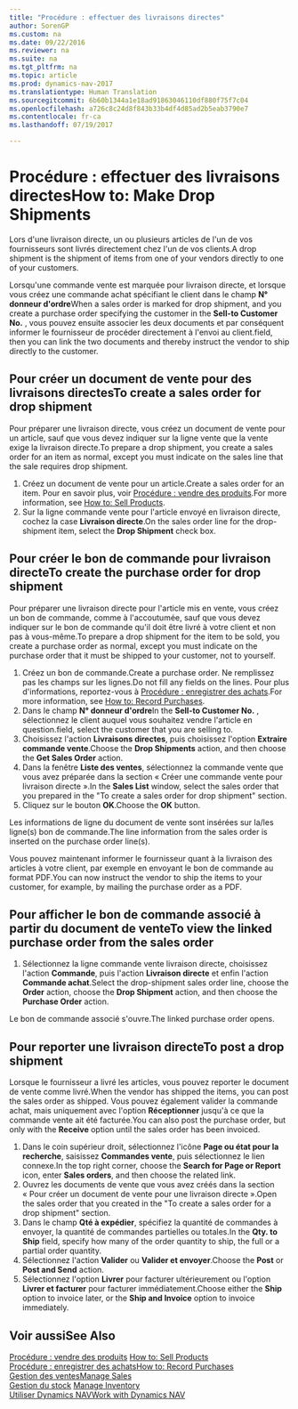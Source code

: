 ```yaml
---
title: "Procédure : effectuer des livraisons directes"
author: SorenGP
ms.custom: na
ms.date: 09/22/2016
ms.reviewer: na
ms.suite: na
ms.tgt_pltfrm: na
ms.topic: article
ms.prod: dynamics-nav-2017
ms.translationtype: Human Translation
ms.sourcegitcommit: 6b60b1344a1e18ad91863046110df880f75f7c04
ms.openlocfilehash: a726c8c24d8f843b33b4df4d85ad2b5eab3790e7
ms.contentlocale: fr-ca
ms.lasthandoff: 07/19/2017

---
```


# <a name="how-to-make-drop-shipments"></a><span data-ttu-id="1759a-102">Procédure : effectuer des livraisons directes</span><span class="sxs-lookup"><span data-stu-id="1759a-102">How to: Make Drop Shipments</span></span>
<span data-ttu-id="1759a-103">Lors d'une livraison directe, un ou plusieurs articles de l'un de vos fournisseurs sont livrés directement chez l'un de vos clients.</span><span class="sxs-lookup"><span data-stu-id="1759a-103">A drop shipment is the shipment of items from one of your vendors directly to one of your customers.</span></span>

<span data-ttu-id="1759a-104">Lorsqu'une commande vente est marquée pour livraison directe, et lorsque vous créez une commande achat spécifiant le client dans le champ **N° donneur d'ordre**</span><span class="sxs-lookup"><span data-stu-id="1759a-104">When a sales order is marked for drop shipment, and you create a purchase order specifying the customer in the **Sell-to Customer No.**</span></span> <span data-ttu-id="1759a-105">, vous pouvez ensuite associer les deux documents et par conséquent informer le fournisseur de procéder directement à l'envoi au client.</span><span class="sxs-lookup"><span data-stu-id="1759a-105">field, then you can link the two documents and thereby instruct the vendor to ship directly to the customer.</span></span>

## <a name="to-create-a-sales-order-for-drop-shipment"></a><span data-ttu-id="1759a-106">Pour créer un document de vente pour des livraisons directes</span><span class="sxs-lookup"><span data-stu-id="1759a-106">To create a sales order for drop shipment</span></span>
<span data-ttu-id="1759a-107">Pour préparer une livraison directe, vous créez un document de vente pour un article, sauf que vous devez indiquer sur la ligne vente que la vente exige la livraison directe.</span><span class="sxs-lookup"><span data-stu-id="1759a-107">To prepare a drop shipment, you create a sales order for an item as normal, except you must indicate on the sales line that the sale requires drop shipment.</span></span>

1. <span data-ttu-id="1759a-108">Créez un document de vente pour un article.</span><span class="sxs-lookup"><span data-stu-id="1759a-108">Create a sales order for an item.</span></span> <span data-ttu-id="1759a-109">Pour en savoir plus, voir [Procédure : vendre des produits](sales-how-sell-products.md).</span><span class="sxs-lookup"><span data-stu-id="1759a-109">For more information, see [How to: Sell Products](sales-how-sell-products.md).</span></span>
2. <span data-ttu-id="1759a-110">Sur la ligne commande vente pour l'article envoyé en livraison directe, cochez la case **Livraison directe**.</span><span class="sxs-lookup"><span data-stu-id="1759a-110">On the sales order line for the drop-shipment item, select the **Drop Shipment** check box.</span></span>

## <a name="to-create-the-purchase-order-for-drop-shipment"></a><span data-ttu-id="1759a-111">Pour créer le bon de commande pour livraison directe</span><span class="sxs-lookup"><span data-stu-id="1759a-111">To create the purchase order for drop shipment</span></span>
<span data-ttu-id="1759a-112">Pour préparer une livraison directe pour l'article mis en vente, vous créez un bon de commande, comme à l'accoutumée, sauf que vous devez indiquer sur le bon de commande qu'il doit être livré à votre client et non pas à vous-même.</span><span class="sxs-lookup"><span data-stu-id="1759a-112">To prepare a drop shipment for the item to be sold, you create a purchase order as normal, except you must indicate on the purchase order that it must be shipped to your customer, not to yourself.</span></span>

1. <span data-ttu-id="1759a-113">Créez un bon de commande.</span><span class="sxs-lookup"><span data-stu-id="1759a-113">Create a purchase order.</span></span> <span data-ttu-id="1759a-114">Ne remplissez pas les champs sur les lignes.</span><span class="sxs-lookup"><span data-stu-id="1759a-114">Do not fill any fields on the lines.</span></span> <span data-ttu-id="1759a-115">Pour plus d'informations, reportez-vous à [Procédure : enregistrer des achats](purchasing-how-record-purchases.md).</span><span class="sxs-lookup"><span data-stu-id="1759a-115">For more information, see [How to: Record Purchases](purchasing-how-record-purchases.md).</span></span>
2. <span data-ttu-id="1759a-116">Dans le champ **N° donneur d'ordre**</span><span class="sxs-lookup"><span data-stu-id="1759a-116">In the **Sell-to Customer No.**</span></span> <span data-ttu-id="1759a-117">, sélectionnez le client auquel vous souhaitez vendre l'article en question.</span><span class="sxs-lookup"><span data-stu-id="1759a-117">field, select the customer that you are selling to.</span></span>
3. <span data-ttu-id="1759a-118">Choisissez l'action **Livraisons directes**, puis choisissez l'option **Extraire commande vente**.</span><span class="sxs-lookup"><span data-stu-id="1759a-118">Choose the **Drop Shipments** action, and then choose the **Get Sales Order** action.</span></span>
4. <span data-ttu-id="1759a-119">Dans la fenêtre **Liste des ventes**, sélectionnez la commande vente que vous avez préparée dans la section « Créer une commande vente pour livraison directe ».</span><span class="sxs-lookup"><span data-stu-id="1759a-119">In the **Sales List** window, select the sales order that you prepared in the "To create a sales order for drop shipment" section.</span></span>
5. <span data-ttu-id="1759a-120">Cliquez sur le bouton **OK**.</span><span class="sxs-lookup"><span data-stu-id="1759a-120">Choose the **OK** button.</span></span>

<span data-ttu-id="1759a-121">Les informations de ligne du document de vente sont insérées sur la/les ligne(s) bon de commande.</span><span class="sxs-lookup"><span data-stu-id="1759a-121">The line information from the sales order is inserted on the purchase order line(s).</span></span>

<span data-ttu-id="1759a-122">Vous pouvez maintenant informer le fournisseur quant à la livraison des articles à votre client, par exemple en envoyant le bon de commande au format PDF.</span><span class="sxs-lookup"><span data-stu-id="1759a-122">You can now instruct the vendor to ship the items to your customer, for example, by mailing the purchase order as a PDF.</span></span>     

## <a name="to-view-the-linked-purchase-order-from-the-sales-order"></a><span data-ttu-id="1759a-123">Pour afficher le bon de commande associé à partir du document de vente</span><span class="sxs-lookup"><span data-stu-id="1759a-123">To view the linked purchase order from the sales order</span></span>
1. <span data-ttu-id="1759a-124">Sélectionnez la ligne commande vente livraison directe, choisissez l'action **Commande**, puis l'action **Livraison directe** et enfin l'action **Commande achat**.</span><span class="sxs-lookup"><span data-stu-id="1759a-124">Select the drop-shipment sales order line, choose the **Order** action, choose the **Drop Shipment** action, and then choose the **Purchase Order** action.</span></span>

<span data-ttu-id="1759a-125">Le bon de commande associé s'ouvre.</span><span class="sxs-lookup"><span data-stu-id="1759a-125">The linked purchase order opens.</span></span>

## <a name="to-post-a-drop-shipment"></a><span data-ttu-id="1759a-126">Pour reporter une livraison directe</span><span class="sxs-lookup"><span data-stu-id="1759a-126">To post a drop shipment</span></span>
<span data-ttu-id="1759a-127">Lorsque le fournisseur a livré les articles, vous pouvez reporter le document de vente comme livré.</span><span class="sxs-lookup"><span data-stu-id="1759a-127">When the vendor has shipped the items, you can post the sales order as shipped.</span></span> <span data-ttu-id="1759a-128">Vous pouvez également valider la commande achat, mais uniquement avec l'option **Réceptionner** jusqu'à ce que la commande vente ait été facturée.</span><span class="sxs-lookup"><span data-stu-id="1759a-128">You can also post the purchase order, but only with the **Receive** option until the sales order has been invoiced.</span></span>
1. <span data-ttu-id="1759a-129">Dans le coin supérieur droit, sélectionnez l'icône **Page ou état pour la recherche**, saisissez **Commandes vente**, puis sélectionnez le lien connexe.</span><span class="sxs-lookup"><span data-stu-id="1759a-129">In the top right corner, choose the **Search for Page or Report** icon, enter **Sales orders**, and then choose the related link.</span></span>
2. <span data-ttu-id="1759a-130">Ouvrez les documents de vente que vous avez créés dans la section « Pour créer un document de vente pour une livraison directe ».</span><span class="sxs-lookup"><span data-stu-id="1759a-130">Open the sales order that you created in the "To create a sales order for a drop shipment" section.</span></span>
3. <span data-ttu-id="1759a-131">Dans le champ **Qté à expédier**, spécifiez la quantité de commandes à envoyer, la quantité de commandes partielles ou totales.</span><span class="sxs-lookup"><span data-stu-id="1759a-131">In the **Qty. to Ship** field, specify how many of the order quantity to ship, the full or a partial order quantity.</span></span>
3. <span data-ttu-id="1759a-132">Sélectionnez l'action **Valider** ou **Valider et envoyer**.</span><span class="sxs-lookup"><span data-stu-id="1759a-132">Choose the **Post** or **Post and Send** action.</span></span>
4. <span data-ttu-id="1759a-133">Sélectionnez l'option **Livrer** pour facturer ultérieurement ou l'option **Livrer et facturer** pour facturer immédiatement.</span><span class="sxs-lookup"><span data-stu-id="1759a-133">Choose either the **Ship** option to invoice later, or the **Ship and Invoice** option to invoice immediately.</span></span>

## <a name="see-also"></a><span data-ttu-id="1759a-134">Voir aussi</span><span class="sxs-lookup"><span data-stu-id="1759a-134">See Also</span></span>
<span data-ttu-id="1759a-135">[Procédure : vendre des produits](sales-how-sell-products.md)  </span><span class="sxs-lookup"><span data-stu-id="1759a-135">[How to: Sell Products](sales-how-sell-products.md)  </span></span>  
[<span data-ttu-id="1759a-136">Procédure : enregistrer des achats</span><span class="sxs-lookup"><span data-stu-id="1759a-136">How to: Record Purchases</span></span>](purchasing-how-record-purchases.md)  
[<span data-ttu-id="1759a-137">Gestion des ventes</span><span class="sxs-lookup"><span data-stu-id="1759a-137">Manage Sales</span></span>](sales-manage-sales.md)  
<span data-ttu-id="1759a-138">[Gestion du stock](inventory-manage-inventory.md)    </span><span class="sxs-lookup"><span data-stu-id="1759a-138">[Manage Inventory](inventory-manage-inventory.md)    </span></span>  
[<span data-ttu-id="1759a-139">Utiliser Dynamics NAV</span><span class="sxs-lookup"><span data-stu-id="1759a-139">Work with Dynamics NAV</span></span>](ui-work-product.md)

